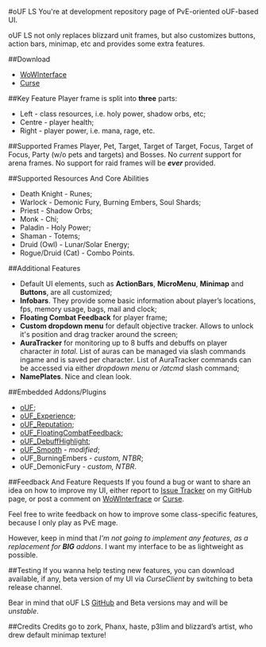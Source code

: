 #oUF LS
You're at development repository page of PvE-oriented oUF-based UI.

oUF LS not only replaces blizzard unit frames, but also customizes
buttons, action bars, minimap, etc and provides some extra features.

##Download
- [WoWInterface](http://www.wowinterface.com/downloads/info22662-oUFLS.html)
- [Curse](http://www.curse.com/addons/wow/ouf-ls)

##Key Feature
Player frame is split into **three** parts:
- Left - class resources, i.e. holy power, shadow orbs, etc;
- Centre - player health;
- Right - player power, i.e. mana, rage, etc.

##Supported Frames
Player, Pet, Target, Target of Target, Focus, Target of Focus, Party
(w/o pets and targets) and Bosses.
No _current_ support for arena frames.
No support for raid frames will be _**ever**_ provided.

##Supported Resources And Core Abilities
- Death Knight - Runes;
- Warlock - Demonic Fury, Burning Embers, Soul Shards;
- Priest - Shadow Orbs;
- Monk - Chi;
- Paladin - Holy Power;
- Shaman - Totems;
- Druid (Owl) - Lunar/Solar Energy;
- Rogue/Druid (Cat) - Combo Points.

##Additional Features
- Default UI elements, such as **ActionBars**, **MicroMenu**,
**Minimap** and **Buttons**, are all customized;
- **Infobars**. They provide some basic information about player’s
  locations, fps, memory usage, bags, mail and clock;
- **Floating Combat Feedback** for player frame;
- **Custom dropdown menu** for default objective tracker. Allows to
  unlock it's position and drag tracker around the screen;
- **AuraTracker** for monitoring up to 8 buffs and debuffs on player
  character _in total_. List of auras can be managed via slash
  commands ingame and is saved per character. List of AuraTracker
  commands can be accessed via either _dropdown menu_ or _/atcmd_
  slash command;
- **NamePlates**. Nice and clean look.

##Embedded Addons/Plugins
- [oUF](http://www.wowinterface.com/downloads/info9994-oUF.html);
- [oUF_Experience](http://www.wowinterface.com/downloads/info10647-oUFExperience.html);
- [oUF_Reputation](http://www.wowinterface.com/downloads/info12017-oUFReputation.html);
- [oUF_FloatingCombatFeedback](http://www.wowinterface.com/downloads/info22674-oUFFloatingCombatFeedback.html);
- [oUF_DebuffHighlight](http://www.wowinterface.com/downloads/info21715-oUFDebuffHighlightRedux.html);
- [oUF_Smooth](http://www.wowinterface.com/downloads/info11503-oUFSmoothUpdate.html) - _modified_;
- oUF_BurningEmbers - _custom, NTBR_;
- oUF_DemonicFury - _custom, NTBR_.

##Feedback And Feature Requests
If you found a bug or want to share an idea on how to improve my UI,
either report to [Issue Tracker](https://github.com/ls-/oUF_LS/issues?state=open)
on my GitHub page, or post a comment on [WoWInterfrace](http://www.wowinterface.com/downloads/info22662-oUFLS.html#comments)
or [Curse](http://www.curse.com/addons/wow/ouf-ls#comments).

Feel free to write feedback on how to improve some class-specific
features, because I only play as PvE mage.

However, keep in mind that _I'm not going to implement any features,
as a replacement for **BIG** addons_. I want my interface to be as
lightweight as possible.

##Testing
If you wanna help testing new features, you can download available, if
any, beta version of my UI via _CurseClient_ by switching to beta
release channel.

Bear in mind that oUF LS [GitHub](https://github.com/ls-/oUF_LS) and
Beta versions may and will be _unstable_.

##Credits
Credits go to zork, Phanx, haste, p3lim and blizzard’s artist, who
drew default minimap texture!
